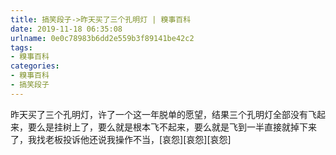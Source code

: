 ```yaml
---
title: 搞笑段子->昨天买了三个孔明灯 | 糗事百科
date: 2019-11-18 06:35:08
urlname: 0e0c78983b6dd2e559b3f89141be42c2
tags: 
- 糗事百科
categories:
- 糗事百科
- 搞笑段子
---
```

昨天买了三个孔明灯，许了一个这一年脱单的愿望，结果三个孔明灯全部没有飞起来，要么是挂树上了，要么就是根本飞不起来，要么就是飞到一半直接就掉下来了，我找老板投诉他还说我操作不当，[哀怨][哀怨][哀怨]


